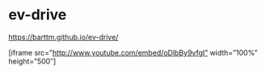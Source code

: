 # ev-drive

https://barttm.github.io/ev-drive/

[iframe src=”http://www.youtube.com/embed/oDlbBy9vfgI” width=”100%” height=”500″]
